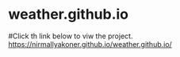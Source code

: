 # weather.github.io
#Click th link below to viw the project.
https://nirmallyakoner.github.io/weather.github.io/
